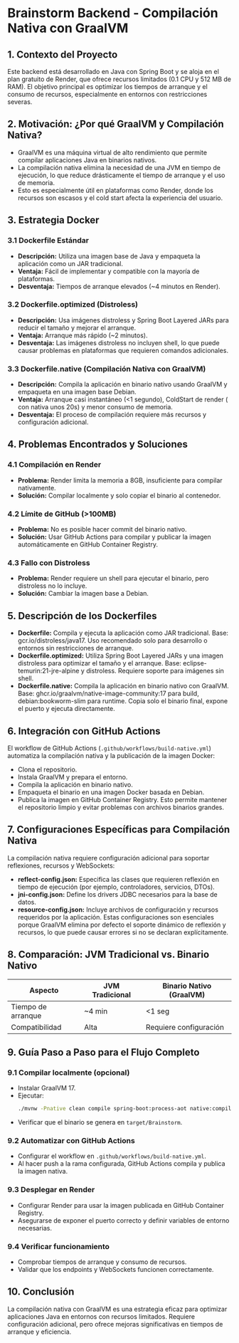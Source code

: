 # Brainstorm Backend - Compilación Nativa con GraalVM

## 1. Contexto del Proyecto
Este backend está desarrollado en Java con Spring Boot y se aloja en el plan gratuito de Render, que ofrece recursos limitados (0.1 CPU y 512 MB de RAM). El objetivo principal es optimizar los tiempos de arranque y el consumo de recursos, especialmente en entornos con restricciones severas.

## 2. Motivación: ¿Por qué GraalVM y Compilación Nativa?
- GraalVM es una máquina virtual de alto rendimiento que permite compilar aplicaciones Java en binarios nativos.
- La compilación nativa elimina la necesidad de una JVM en tiempo de ejecución, lo que reduce drásticamente el tiempo de arranque y el uso de memoria.
- Esto es especialmente útil en plataformas como Render, donde los recursos son escasos y el cold start afecta la experiencia del usuario.

## 3. Estrategia Docker

### 3.1 Dockerfile Estándar
- **Descripción:** Utiliza una imagen base de Java y empaqueta la aplicación como un JAR tradicional.
- **Ventaja:** Fácil de implementar y compatible con la mayoría de plataformas.
- **Desventaja:** Tiempos de arranque elevados (~4 minutos en Render).

### 3.2 Dockerfile.optimized (Distroless)
- **Descripción:** Usa imágenes distroless y Spring Boot Layered JARs para reducir el tamaño y mejorar el arranque.
- **Ventaja:** Arranque más rápido (~2 minutos).
- **Desventaja:** Las imágenes distroless no incluyen shell, lo que puede causar problemas en plataformas que requieren comandos adicionales.

### 3.3 Dockerfile.native (Compilación Nativa con GraalVM)
- **Descripción:** Compila la aplicación en binario nativo usando GraalVM y empaqueta en una imagen base Debian.
- **Ventaja:** Arranque casi instantáneo (<1 segundo), ColdStart de render ( con nativa unos 20s) y  menor consumo de memoria.
- **Desventaja:** El proceso de compilación requiere más recursos y configuración adicional.

## 4. Problemas Encontrados y Soluciones

### 4.1 Compilación en Render
- **Problema:** Render limita la memoria a 8GB, insuficiente para compilar nativamente.
- **Solución:** Compilar localmente y solo copiar el binario al contenedor.

### 4.2 Límite de GitHub (>100MB)
- **Problema:** No es posible hacer commit del binario nativo.
- **Solución:** Usar GitHub Actions para compilar y publicar la imagen automáticamente en GitHub Container Registry.

### 4.3 Fallo con Distroless
- **Problema:** Render requiere un shell para ejecutar el binario, pero distroless no lo incluye.
- **Solución:** Cambiar la imagen base a Debian.

## 5. Descripción de los Dockerfiles 

- **Dockerfile:** Compila y ejecuta la aplicación como JAR tradicional. Base: gcr.io/distroless/java17. Uso recomendado solo para desarrollo o entornos sin restricciones de arranque.
- **Dockerfile.optimized:** Utiliza Spring Boot Layered JARs y una imagen distroless para optimizar el tamaño y el arranque. Base: eclipse-temurin:21-jre-alpine y distroless. Requiere soporte para imágenes sin shell.
- **Dockerfile.native:** Compila la aplicación en binario nativo con GraalVM. Base: ghcr.io/graalvm/native-image-community:17 para build, debian:bookworm-slim para runtime. Copia solo el binario final, expone el puerto y ejecuta directamente.

## 6. Integración con GitHub Actions
El workflow de GitHub Actions (`.github/workflows/build-native.yml`) automatiza la compilación nativa y la publicación de la imagen Docker:
- Clona el repositorio.
- Instala GraalVM y prepara el entorno.
- Compila la aplicación en binario nativo.
- Empaqueta el binario en una imagen Docker basada en Debian.
- Publica la imagen en GitHub Container Registry.
Esto permite mantener el repositorio limpio y evitar problemas con archivos binarios grandes.

## 7. Configuraciones Específicas para Compilación Nativa
La compilación nativa requiere configuración adicional para soportar reflexiones, recursos y WebSockets:
- **reflect-config.json:** Especifica las clases que requieren reflexión en tiempo de ejecución (por ejemplo, controladores, servicios, DTOs).
- **jni-config.json:** Define los drivers JDBC necesarios para la base de datos.
- **resource-config.json:** Incluye archivos de configuración y recursos requeridos por la aplicación.
Estas configuraciones son esenciales porque GraalVM elimina por defecto el soporte dinámico de reflexión y recursos, lo que puede causar errores si no se declaran explícitamente.

## 8. Comparación: JVM Tradicional vs. Binario Nativo
| Aspecto           | JVM Tradicional | Binario Nativo (GraalVM) |
|-------------------|-----------------|--------------------------|
| Tiempo de arranque| ~4 min          | <1 seg                   |
| Compatibilidad    | Alta            | Requiere configuración   |

## 9. Guía Paso a Paso para el Flujo Completo

### 9.1 Compilar localmente (opcional)
- Instalar GraalVM 17.
- Ejecutar:
  ```bash
  ./mvnw -Pnative clean compile spring-boot:process-aot native:compile-no-fork -DskipTests
  ```
- Verificar que el binario se genera en `target/Brainstorm`.

### 9.2 Automatizar con GitHub Actions
- Configurar el workflow en `.github/workflows/build-native.yml`.
- Al hacer push a la rama configurada, GitHub Actions compila y publica la imagen nativa.

### 9.3 Desplegar en Render
- Configurar Render para usar la imagen publicada en GitHub Container Registry.
- Asegurarse de exponer el puerto correcto y definir variables de entorno necesarias.

### 9.4 Verificar funcionamiento
- Comprobar tiempos de arranque y consumo de recursos.
- Validar que los endpoints y WebSockets funcionen correctamente.

## 10. Conclusión
La compilación nativa con GraalVM es una estrategia eficaz para optimizar aplicaciones Java en entornos con recursos limitados. Requiere configuración adicional, pero ofrece mejoras significativas en tiempos de arranque y eficiencia. 

